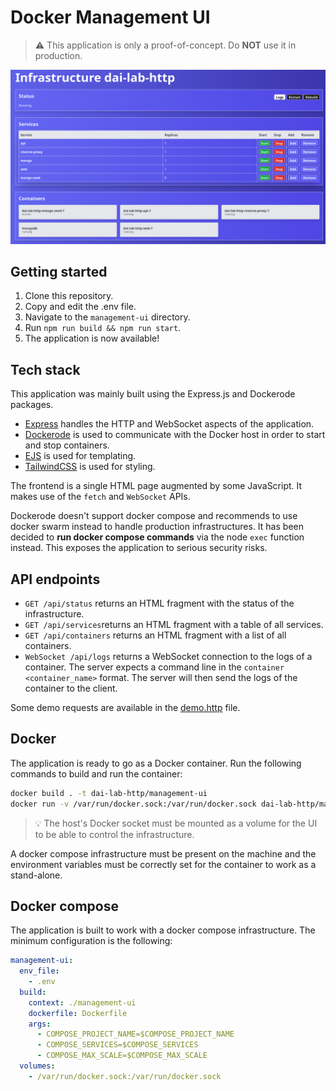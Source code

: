 # Docker Management UI

> ️⚠️ This application is only a proof-of-concept. Do **NOT** use it in production.

![Management UI screenshot](../figures/mgmt.png)

## Getting started

1. Clone this repository.
2. Copy and edit the .env file.
3. Navigate to the `management-ui` directory.
4. Run `npm run build && npm run start`.
5. The application is now available!

## Tech stack

This application was mainly built using the Express.js and Dockerode packages.

- [Express](https://expressjs.com/) handles the HTTP and WebSocket aspects of the application.
- [Dockerode](https://github.com/apocas/dockerode) is used to communicate with the Docker host in order to start and
  stop containers.
- [EJS](https://ejs.co/) is used for templating.
- [TailwindCSS](https://tailwindcss.com/) is used for styling.

The frontend is a single HTML page augmented by some JavaScript. It makes use of the `fetch` and `WebSocket` APIs.

Dockerode doesn't support docker compose and recommends to use docker swarm instead to handle production
infrastructures. It has been decided to **run docker compose commands** via the node `exec` function instead. This
exposes the application to serious security risks.

## API endpoints

- `GET /api/status` returns an HTML fragment with the status of the infrastructure.
- `GET /api/services`returns an HTML fragment with a table of all services.
- `GET /api/containers` returns an HTML fragment with a list of all containers.
- `WebSocket /api/logs` returns a WebSocket connection to the logs of a container. The server expects a command line in
  the `container <container_name>` format. The server will then send the logs of the container to the client.

Some demo requests are available in the [demo.http](./demo.http) file.

## Docker

The application is ready to go as a Docker container. Run the following commands to build and run the container:

```bash
docker build . -t dai-lab-http/management-ui
docker run -v /var/run/docker.sock:/var/run/docker.sock dai-lab-http/management-ui
```

> 💡 The host's Docker socket must be mounted as a volume for the UI to be able to control the infrastructure.

A docker compose infrastructure must be present on the machine and the environment variables must be correctly set for
the container to work as a stand-alone.

## Docker compose

The application is built to work with a docker compose infrastructure. The minimum configuration is the following:

```yaml
management-ui:
  env_file:
    - .env
  build:
    context: ./management-ui
    dockerfile: Dockerfile
    args:
      - COMPOSE_PROJECT_NAME=$COMPOSE_PROJECT_NAME
      - COMPOSE_SERVICES=$COMPOSE_SERVICES
      - COMPOSE_MAX_SCALE=$COMPOSE_MAX_SCALE
  volumes:
    - /var/run/docker.sock:/var/run/docker.sock
```